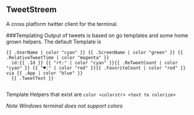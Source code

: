 TweetStreem
---

A cross platform twitter client for the terminal.

###Templating
Output of tweets is based on go templates and some home grown helpers.
The default Template is

```
{{ .UserName | color "cyan" }} {{ .ScreenName | color "green" }} {{ .RelativeTweetTime | color "magenta" }}
  id:{{ .Id }} {{ "rt:" | color "cyan" }}{{ .ReTweetCount | color "cyan" }} {{ "♥:" | color "red" }}{{ .FavoriteCount | color "red" }} via {{ .App | color "blue" }}
  {{ .TweetText }}
  
  ```

Template Helpers that exist are
`color <colorstr> <text to colorize>`

*Note Windows terminal does not support colors*